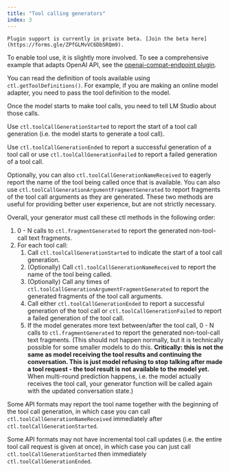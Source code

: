 ```yaml
---
title: "Tool calling generators"
index: 3
---
```


```lms_private_beta
Plugin support is currently in private beta. [Join the beta here](https://forms.gle/ZPfGLMvVC6DbSRQm9).
```

To enable tool use, it is slightly more involved. To see a comprehensive example that adapts OpenAI API, see the [openai-compat-endpoint plugin](https://lmstudio.ai/lmstudio/openai-compat-endpoint).

You can read the definition of tools available using `ctl.getToolDefinitions()`. For example, if you are making an online model adapter, you need to pass the tool definition to the model.

Once the model starts to make tool calls, you need to tell LM Studio about those calls.

Use `ctl.toolCallGenerationStarted` to report the start of a tool call generation (i.e. the model starts to generate a tool call).

Use `ctl.toolCallGenerationEnded` to report a successful generation of a tool call or use `ctl.toolCallGenerationFailed` to report a failed generation of a tool call.

Optionally, you can also `ctl.toolCallGenerationNameReceived` to eagerly report the name of the tool being called once that is available. You can also use `ctl.toolCallGenerationArgumentFragmentGenerated` to report fragments of the tool call arguments as they are generated. These two methods are useful for providing better user experience, but are not strictly necessary.

Overall, your generator must call these ctl methods in the following order:

1. 0 - N calls to `ctl.fragmentGenerated` to report the generated non-tool-call text fragments.
2. For each tool call:
   1. Call `ctl.toolCallGenerationStarted` to indicate the start of a tool call generation.
   2. (Optionally) Call `ctl.toolCallGenerationNameReceived` to report the name of the tool being called.
   3. (Optionally) Call any times of `ctl.toolCallGenerationArgumentFragmentGenerated` to report the generated fragments of the tool call arguments.
   4. Call either `ctl.toolCallGenerationEnded` to report a successful generation of the tool call or `ctl.toolCallGenerationFailed` to report a failed generation of the tool call.
   5. If the model generates more text between/after the tool call, 0 - N calls to `ctl.fragmentGenerated` to report the generated non-tool-call text fragments. (This should not happen normally, but it is technically possible for some smaller models to do this. **Critically: this is not the same as model receiving the tool results and continuing the conversation. This is just model refusing to stop talking after made a tool request - the tool result is not available to the model yet.** When multi-round prediction happens, i.e. the model actually receives the tool call, your generator function will be called again with the updated conversation state.)

Some API formats may report the tool name together with the beginning of the tool call generation, in which case you can call `ctl.toolCallGenerationNameReceived` immediately after `ctl.toolCallGenerationStarted`.

Some API formats may not have incremental tool call updates (i.e. the entire tool call request is given at once), in which case you can just call `ctl.toolCallGenerationStarted` then immediately `ctl.toolCallGenerationEnded`.
